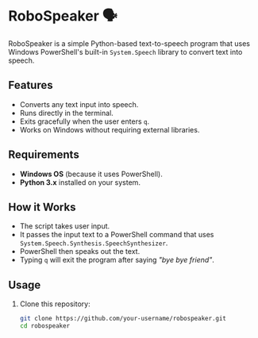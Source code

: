 # RoboSpeaker 🗣️

RoboSpeaker is a simple Python-based text-to-speech program that uses Windows PowerShell's built-in `System.Speech` library to convert text into speech.

## Features
- Converts any text input into speech.
- Runs directly in the terminal.
- Exits gracefully when the user enters `q`.
- Works on Windows without requiring external libraries.

## Requirements
- **Windows OS** (because it uses PowerShell).
- **Python 3.x** installed on your system.

## How it Works
- The script takes user input.
- It passes the input text to a PowerShell command that uses `System.Speech.Synthesis.SpeechSynthesizer`.
- PowerShell then speaks out the text.
- Typing `q` will exit the program after saying *"bye bye friend"*.

## Usage
1. Clone this repository:
   ```bash
   git clone https://github.com/your-username/robospeaker.git
   cd robospeaker
